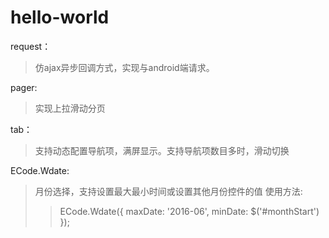 # hello-world
request：
>仿ajax异步回调方式，实现与android端请求。

pager:
>实现上拉滑动分页

tab：
>支持动态配置导航项，满屏显示。支持导航项数目多时，滑动切换

ECode.Wdate:
>月份选择，支持设置最大最小时间或设置其他月份控件的值
>使用方法: 
>>ECode.Wdate({
	maxDate: '2016-06',
    minDate: $('#monthStart')
});
